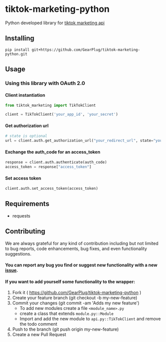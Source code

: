 # tiktok-marketing-python

Python developed library for [tiktok marketing api](https://ads.tiktok.com/marketing_api/docs)


## Installing
```
pip install git+https://github.com/GearPlug/tiktok-marketing-python.git
```

## Usage

### Using this library with OAuth 2.0

#### Client instantiation
```python
from tiktok_marketing import TikTokClient

client = TikTokClient('your_app_id', 'your_secret')
```

#### Get authorization url
```python
# state is optional
url = client.auth.get_authorization_url("your_redirect_url", state="your_state")
```

#### Exchange the auth_code for an access_token
```python
response = client.auth.authenticate(auth_code)
access_token = response["access_token"]
```

#### Set access token
```python
client.auth.set_access_token(access_token)
```

## Requirements
- requests

## Contributing
We are always grateful for any kind of contribution including but not limited to bug reports, code enhancements, bug fixes, and even functionality suggestions.

#### You can report any bug you find or suggest new functionality with a new [issue](https://github.com/GearPlug/tiktok-marketing-python/issues).

#### If you want to add yourself some functionality to the wrapper:
1. Fork it ( https://github.com/GearPlug/tiktok-marketing-python )
2. Create your feature branch (git checkout -b my-new-feature)
3. Commit your changes (git commit -am 'Adds my new feature')
   - To add new modules create a file `<module_name>.py`
   - create a class that extends `module.py::Module`
   - Import and add the new module to `api.py::TikTokClient` and remove the todo comment
4. Push to the branch (git push origin my-new-feature)
5. Create a new Pull Request